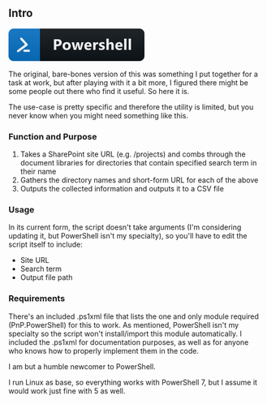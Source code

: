 ## Intro

<!-- For more icons please follow  https://github.com/MikeCodesDotNET/ColoredBadges -->
<p>
<img src="https://raw.githubusercontent.com/MikeCodesDotNET/ColoredBadges/master/svg/dev/tools/powershell.svg" alt="PowerShell logo"/>

The original, bare-bones version of this was something I put together for a task at work, but after playing with it a bit more, I figured there might be some people out there who find it useful. So here it is.

The use-case is pretty specific and therefore the utility is limited, but you never know when you might need something like this.

### Function and Purpose

1. Takes a SharePoint site URL (e.g. /projects) and combs through the document libraries for directories that contain specified search term in their name
2. Gathers the directory names and short-form URL for each of the above
3. Outputs the collected information and outputs it to a CSV file

### Usage

In its current form, the script doesn't take arguments (I'm considering updating it, but PowerShell isn't my specialty), so you'll have to edit the script itself to include:

- Site URL
- Search term
- Output file path

### Requirements

There's an included .ps1xml file that lists the one and only module required (PnP.PowerShell) for this to work. As mentioned, PowerShell isn't my specialty so the script won't install/import this module automatically. I included the .ps1xml for documentation purposes, as well as for anyone who knows how to properly implement them in the code.

I am but a humble newcomer to PowerShell.

I run Linux as base, so everything works with PowerShell 7, but I assume it would work just fine with 5 as well.
